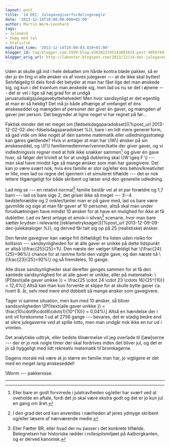 ```yaml
---
layout: post
title: '14 DEC: Julegavegiverfordelingsnøgle'
date: '2013-12-14T10:00:00.000+01:00'
author: Martin Worm-Leonhard
tags:
- Julenørd
- Skæg med tal
- Statistik
modified_time: '2013-12-14T10:00:03.839+01:00'
blogger_id: tag:blogger.com,1999:blog-6363822545143881814.post-4059740390404117478
blogger_orig_url: http://labnoter.blogspot.com/2013/12/14-dec-julegavegiverfordelingsngle.html
---
```


Uden at skulle gå ind i hele debatten om hårde kontra bløde pakker, så
er der jo én ting vi alle ønsker os af vores julegaver --- at de ikke skal
byttes! Selvfølgelig til dels fordi det betyder at man har fået lige det
man ønskede sig, og kun i det kvantum man ønskede sig, men lad os nu se
det i øjnene --- det er vel i lige så høj grad for at undgå
januarudsalgsjulegavebyttehelvedet! 
Men hvor sandsynligt er det egentlig
at man er så heldig? Det må jo både afhænge af omfanget ef éns
ønskeseddel og mængden af personer der giver én gaver, og mængden af
gaver per person. Det begynder at ligne noget vi har regnet på før...

Faktisk minder det ret meget om
[fødselsdagsparadokset]({%post_url 2013-12-02-02-dec-fdselsdagsparadokset %}),
bare i en lidt mere generel form, så gad vide om ikke noget af den samme
matematik eller udledningsstrategi kan gøres gældende?
Hvis vi antager at man har \\(W\\) ønsker på sin ønskeseddel, og \\(F\\)
familiemedlemmer/venner/katte der giver gaver, og vi indledningsvis
regner med at folk ikke snakker sammen[^1] og giver én gave hver, så
følger det trivielt at for at undgå dublering skal \\(W \geq F \\) ---
man skal have mindst lige så mange ønsker som man har gavegivere. 
Det kan jo være svært nok, hvis éns familie er stor og/eller éns
behov/kreativitet er lille, men lad os regne det igennem i et simuleret
tilfælde --- det er nok lettere tilgængeligt for både skribent og læser
end den generelle udledning.

Lad mig se --- en relativt normal[^2] familie består vel at et par
forældre og 1,7 barn --- lad os bare sige 2, det griser ikke så meget ---
3--4 bedsteforældre og 2 onkler/tanter man er på gave med, lad os bare
være gavmilde og sige at man får gaver af 10 personer, altså skal man
under forudsætningen have mindst 10 ønsker for at have en mulighed for
ikke at få dubletter. Lad os først antage et amok-i-silvan[^3]
scenarie, hvor man bare sætter krydser i relevante
[reklametryksager]({%post_url 2013-12-09-09-dec-julekataloger %}),
og derved får talt sig op på 25 (realistiske) ønsker.

Den første gavegiver kan vælge frit (tilfældigt) fra listen uden risiko
for kollision --- sandsynligheden for at alle gaver er unikke på dette
tidspunkt er altså \\(\frac{25}{25}=1\\).
Den næste der vælger tilfældigt har \\(\frac{24}{25}=96\%\\) chance
for at ramme forbi den valgte gave, og den næste så
\\(\frac{23}{25}=92\%\\) og så fremdeles, 10 gange. 

Alle disse
sandsynligheder skal derefter ganges sammen for at få den samlede
sandsynlighed for at alle gaver er unikke, eller på matematisk: 
\\[P(\text{alle gaver unikke }) = \frac{25 \cdot 24 \cdot 23 \cdots 16}{25^{10}} = 12,4\%\\]
Altså kan man kun forvente at slippe for at skulle bytte gaver ca. hvert
8. år, selv med mere end dobbelt så mange ønsker som gavegivere. 

Tager
vi samme situation, men kun med 10 ønsker, så bliver sandsynligheden
\\[P(\\text{alle gaver unikke }) = \frac{10\cdot9\cdot8\cdots1}{10^{10}} = 0,04\%\\]
Altså en hændelse der i snit vil forekomme 1 ud af 2756 gange --- bevares,
det er stadig bedre end at sikre julegaverne ved at spille lotto, men
man undgår nok ikke en tur ud i vrimlen.

Det analytiske udtryk, eller bedste tilnærmelse vil jeg overlade til
l\[æø\]serne --- der er jo nok nogle timer der skal fordrives inden det
bliver jul, og det er jo så hyggeligt med lidt rekreativ matematik til
bromkagerne.

Dagens morale må være at jo større en familie man har, jo vigtigere er
det med en meget lang ønskeseddel!

\\Worm --- pakkenisse.

------------------------------------------------------------------------

[^1]: Eller bare er godt forvirrede i juletravlheden og/eller har svært
    ved at oveholde en aftale, fordi det jo skal være ekstra godt og det er
    jo kun jul en gang om året.

[^2]: I den grad det ord kan anvendes i nærheden af jeres ydmyge
    skribent og/eller læsere af nærværende medie.

[^3]: Eller Fætter BR, eller hvad der nu passer i det konkrete
    tilfælde. Betegnelsen har historiske rødder i rollespilsmiljøet på
    Aalborgkanten, og er derved kanonisk.

